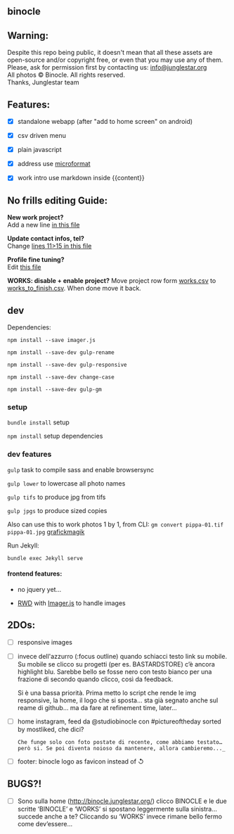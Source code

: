 binocle
---

## Warning:

Despite this repo being public, it doesn't mean that all these assets are open-source and/or copyright free, or even that you may use any of them. Please, ask for permission first by contacting us: info@junglestar.org  
All photos © Binocle. All rights reserved.  
Thanks, Junglestar team  

## Features:
- [X] standalone webapp (after "add to home screen" on android)
- [X] csv driven menu
- [X] plain javascript
- [X] address use [microformat](https://schema.org/Organization)
- [X] work intro use markdown inside {{content}}


## No frills editing Guide:

**New work project?**  
Add a new line [in this file](https://github.com/toybreaker/binocle/blob/gh-pages/_data/works.csv)

**Update contact infos, tel?**     
Change [lines 11>15 in this file](https://github.com/toybreaker/binocle/blob/gh-pages/_config.yml)

**Profile fine tuning?**    
Edit [this file](https://github.com/toybreaker/binocle/blob/gh-pages/_includes/editables/profile.md)

**WORKS: disable + enable project?** Move project row form [works.csv](https://github.com/toybreaker/binocle/blob/gh-pages/_data/works.csv) to [works_to_finish.csv](https://github.com/toybreaker/binocle/blob/gh-pages/_data/works_to_finish.csv). When done move it back.


## dev

Dependencies:

```npm install --save imager.js```

```npm install --save-dev gulp-rename```

```npm install --save-dev gulp-responsive```

```npm install --save-dev change-case```

```npm install --save-dev gulp-gm```


### setup

```bundle install``` setup

```npm install``` setup dependencies

### dev features

```gulp``` task to compile sass and enable browsersync

```gulp lower``` to lowercase all photo names

```gulp tifs``` to produce jpg from tifs

```gulp jpgs``` to produce sized copies



Also can use this to work photos 1 by 1, from CLI:
```gm convert pippa-01.tif pippa-01.jpg```
 [grafickmagik](http://aheckmann.github.io/gm/docs.html)



  Run Jekyll:

```bundle exec Jekyll serve```


#### frontend features:

 - no jquery yet...

 - [RWD](https://en.wikipedia.org/wiki/Responsive_web_design) with [Imager.js](https://github.com/BBC-News/Imager.js/) to handle images



## 2DOs:

- [ ] responsive images

- [ ] invece dell'azzurro (:focus outline) quando schiacci testo link su mobile.  
Su mobile se clicco su progetti (per es. BASTARDSTORE) c’è ancora highlight blu. Sarebbe bello se fosse nero con testo bianco per una frazione di secondo quando clicco, così da feedback.

    Si è una bassa priorità. Prima metto lo script che rende le img responsive, la home, il logo che si sposta… sta già segnato anche sul reame di github… ma da fare at refinement time, later...

- [ ] home instagram, feed da @studiobinocle con #pictureoftheday sorted by mostliked, che dici?

      Che funge solo con foto postate di recente, come abbiamo testato… però si. Se poi diventa noioso da mantenere, allora cambieremo..._

- [ ] footer: binocle logo as favicon instead of ↺


## BUGS?!



- [ ] Sono sulla home (http://binocle.junglestar.org/) clicco BINOCLE e le due scritte ‘BINOCLE’ e ‘WORKS’ si spostano leggermente sulla sinistra… succede anche a te? Cliccando su ‘WORKS’ invece rimane bello fermo come dev’essere…
